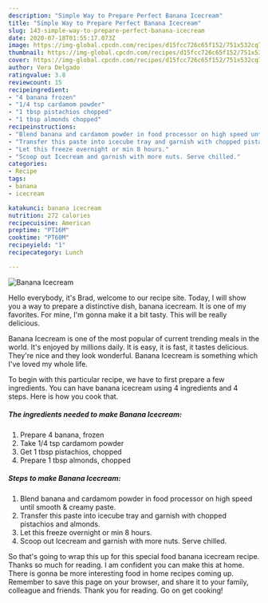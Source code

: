```yaml
---
description: "Simple Way to Prepare Perfect Banana Icecream"
title: "Simple Way to Prepare Perfect Banana Icecream"
slug: 143-simple-way-to-prepare-perfect-banana-icecream
date: 2020-07-18T01:55:17.073Z
image: https://img-global.cpcdn.com/recipes/d15fcc726c65f152/751x532cq70/banana-icecream-recipe-main-photo.jpg
thumbnail: https://img-global.cpcdn.com/recipes/d15fcc726c65f152/751x532cq70/banana-icecream-recipe-main-photo.jpg
cover: https://img-global.cpcdn.com/recipes/d15fcc726c65f152/751x532cq70/banana-icecream-recipe-main-photo.jpg
author: Vera Delgado
ratingvalue: 3.8
reviewcount: 15
recipeingredient:
- "4 banana frozen"
- "1/4 tsp cardamom powder"
- "1 tbsp pistachios chopped"
- "1 tbsp almonds chopped"
recipeinstructions:
- "Blend banana and cardamom powder in food processor on high speed until smooth &amp; creamy paste."
- "Transfer this paste into icecube tray and garnish with chopped pistachios and almonds."
- "Let this freeze overnight or min 8 hours."
- "Scoop out Icecream and garnish with more nuts. Serve chilled."
categories:
- Recipe
tags:
- banana
- icecream

katakunci: banana icecream 
nutrition: 272 calories
recipecuisine: American
preptime: "PT16M"
cooktime: "PT60M"
recipeyield: "1"
recipecategory: Lunch

---
```



![Banana Icecream](https://img-global.cpcdn.com/recipes/d15fcc726c65f152/751x532cq70/banana-icecream-recipe-main-photo.jpg)

Hello everybody, it's Brad, welcome to our recipe site. Today, I will show you a way to prepare a distinctive dish, banana icecream. It is one of my favorites. For mine, I'm gonna make it a bit tasty. This will be really delicious.



Banana Icecream is one of the most popular of current trending meals in the world. It's enjoyed by millions daily. It is easy, it is fast, it tastes delicious. They're nice and they look wonderful. Banana Icecream is something which I've loved my whole life.


To begin with this particular recipe, we have to first prepare a few ingredients. You can have banana icecream using 4 ingredients and 4 steps. Here is how you cook that.

<!--inarticleads1-->

##### The ingredients needed to make Banana Icecream:

1. Prepare 4 banana, frozen
1. Take 1/4 tsp cardamom powder
1. Get 1 tbsp pistachios, chopped
1. Prepare 1 tbsp almonds, chopped




<!--inarticleads2-->

##### Steps to make Banana Icecream:

1. Blend banana and cardamom powder in food processor on high speed until smooth &amp; creamy paste.
1. Transfer this paste into icecube tray and garnish with chopped pistachios and almonds.
1. Let this freeze overnight or min 8 hours.
1. Scoop out Icecream and garnish with more nuts. Serve chilled.




So that's going to wrap this up for this special food banana icecream recipe. Thanks so much for reading. I am confident you can make this at home. There is gonna be more interesting food in home recipes coming up. Remember to save this page on your browser, and share it to your family, colleague and friends. Thank you for reading. Go on get cooking!
